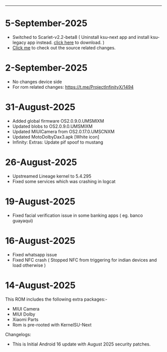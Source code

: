 ***
# 5-September-2025
* Switched to Scarlet-v2.2-beta8 ( Uninstall ksu-next app and install ksu-legacy app instead. [click here](https://t.me/redwoodroms/100447/156632) to download. )
* [Click me](https://t.me/InfinityXGroup/164557/174134) to check out the source related changes.

# 2-September-2025
* No changes device side
* For rom related changes: https://t.me/ProjectInfinityX/1494

# 31-August-2025
* Added global firmware OS2.0.9.0.UMSMIXM
* Updated blobs to OS2.0.9.0.UMSMIXM
* Updated MIUICamera from OS2.0.17.0.UMSCNXM
* Updated MotoDolbyDax3.apk [White icon]
* Infinity: Extras: Update pif spoof to mustang

# 26-August-2025
* Upstreamed Lineage kernel to 5.4.295
* Fixed some services which was  crashing in logcat

# 19-August-2025

* Fixed facial verification issue in some banking apps ( eg. banco guayaqui)

# 16-August-2025

* Fixed whatsapp issue
* Fixed NFC crash ( Stopped NFC from triggering for indian devices and load otherwise )

# 14-August-2025

This ROM includes the following extra packages:-
* MIUI Camera
* MIUI Dolby
* Xiaomi Parts
* Rom is pre-rooted with KernelSU-Next

Changelogs:
* This is Initial Android 16 update with August 2025 security patches.
